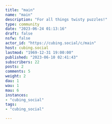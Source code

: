 ```yaml
---
title: "main" 
name: "main"
description: "For all things twisty puzzles!"
type: community
date: "2023-06-24 01:13:16"
draft: false
nsfw: false
actor_id: "https://cubing.social/c/main"
host: cubing.social
lastmod: "1969-12-31 19:00:00"
published: "2023-06-10 02:41:43"
subscribers: 22
posts: 2
comments: 5
weight: 2
dau: 1
wau: 1
mau: 6
instances:
- "cubing_social"
tags: 
- "cubing_social"

---
```

